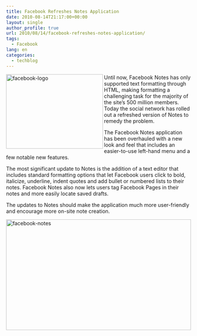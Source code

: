```yaml
---
title: Facebook Refreshes Notes Application
date: 2010-08-14T21:17:00+00:00
layout: single
author_profile: true
url: 2010/08/14/facebook-refreshes-notes-application/
tags:
  - Facebook
lang: en
categories: 
  - techblog
---
```

[<img title="facebook-logo" border="0" alt="facebook-logo" align="left" src="http://lh3.ggpht.com/_vaUVXcmC3OI/TGcA0git5DI/AAAAAAAACXo/d4KlxOwXOXk/facebook-logo_thumb%5B1%5D.jpg?imgmax=800" width="264" height="203" />](http://lh4.ggpht.com/_vaUVXcmC3OI/TGcAwm1yYFI/AAAAAAAACXk/kh-EuLO245I/s1600-h/facebook-logo%5B3%5D.jpg) Until now, Facebook Notes has only supported text formatting through HTML, making formatting a challenging task for the majority of the site’s 500 million members. Today the social network has rolled out a refreshed version of Notes to remedy the problem. 

The Facebook Notes application has been overhauled with a new look and feel that includes an easier-to-use left-hand menu and a few notable new features. 

The most significant update to Notes is the addition of a text editor that includes standard formatting options that let Facebook users click to bold, italicize, underline, indent quotes and add bullet or numbered lists to their notes. Facebook Notes also now lets users tag Facebook Pages in their notes and more easily locate saved drafts. 

The updates to Notes should make the application much more user-friendly and encourage more on-site note creation. 

[<img title="facebook-notes" border="0" alt="facebook-notes" src="http://lh6.ggpht.com/_vaUVXcmC3OI/TGcA7-1HiRI/AAAAAAAACXw/b9XR4OS8TVY/facebook-notes_thumb%5B5%5D.jpg?imgmax=800" width="504" height="302" />](http://lh5.ggpht.com/_vaUVXcmC3OI/TGcA4WWQygI/AAAAAAAACXs/FSOM4ChlO98/s1600-h/facebook-notes%5B9%5D.jpg)